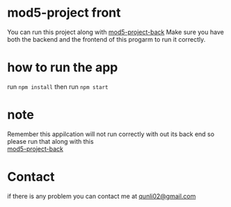 # mod5-project front

You can run this project along with [mod5-project-back](https://github.com/qunli02/acnh-back)
Make sure you have both the backend and the frontend of this progarm to run it correctly.

# how to run the app

run `npm install`
then run `npm start`

# note

Remember this appilcation will not run correctly with out its back end so please run that along with this\
[mod5-project-back](https://github.com/qunli02/acnh-back)

# Contact

if there is any problem you can contact me at qunli02@gmail.com
